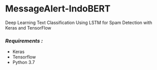 # MessageAlert-IndoBERT
Deep Learning Text Classification Using LSTM for Spam Detection with Keras and TensorFlow
### *Requirements :*
- Keras
- Tensorflow
- Python 3.7
